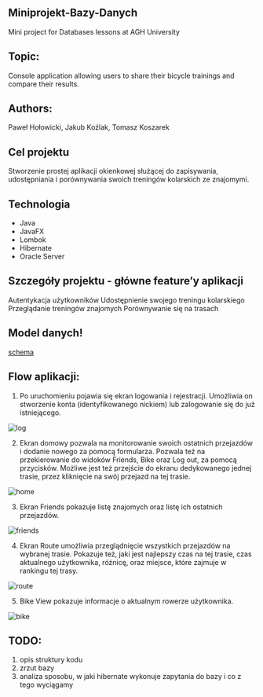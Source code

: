 ## Miniprojekt-Bazy-Danych
Mini project for Databases lessons at AGH University

## Topic:
Console application allowing users to share their bicycle trainings and compare their results.

## Authors:
Paweł Hołowicki, Jakub Koźlak, Tomasz Koszarek



## Cel projektu
Stworzenie prostej aplikacji okienkowej służącej do zapisywania, udostępniania i porównywania swoich treningów kolarskich ze znajomymi.

## Technologia
* Java
* JavaFX
* Lombok
* Hibernate
* Oracle Server

## Szczegóły projektu - główne feature’y aplikacji
Autentykacja użytkowników
Udostępnienie swojego treningu kolarskiego
Przeglądanie treningów znajomych
Porównywanie się na trasach

## Model danych!

[schema](https://user-images.githubusercontent.com/72392522/119807540-83061680-bee3-11eb-9709-ad7029ef2bdd.jpg)

## Flow aplikacji:

1. Po uruchomieniu pojawia się ekran logowania i rejestracji.
Umożliwia on stworzenie konta (identyfikowanego nickiem) lub
zalogowanie się do już istniejącego.

![log](https://user-images.githubusercontent.com/72392522/119807065-10953680-bee3-11eb-9bda-69175f8a798b.jpg)

2. Ekran domowy pozwala na monitorowanie swoich ostatnich przejazdów
i dodanie nowego za pomocą formularza. Pozwala też na przekierowanie do
widoków Friends, Bike oraz Log out, za pomocą przycisków.
Możliwe jest też przejście do ekranu dedykowanego jednej trasie, przez kliknięcie na swój przejazd na tej trasie.

![home](https://user-images.githubusercontent.com/72392522/119807074-13902700-bee3-11eb-90aa-a741395e8934.jpg)

3. Ekran Friends pokazuje listę znajomych oraz listę ich ostatnich przejazdów.

![friends](https://user-images.githubusercontent.com/72392522/119807096-1ab73500-bee3-11eb-951b-9fe561d7c9d8.jpg)

4. Ekran Route umożliwia przeglądnięcie wszystkich przejazdów na wybranej trasie.
Pokazuje też, jaki jest najlepszy czas na tej trasie, czas aktualnego użytkownika,
różnicę, oraz miejsce, które zajmuje w rankingu tej trasy.

![route](https://user-images.githubusercontent.com/72392522/119807123-20ad1600-bee3-11eb-8994-6da13172be0f.jpg)

5. Bike View pokazuje informacje o aktualnym rowerze użytkownika.

![bike](https://user-images.githubusercontent.com/72392522/119807146-27d42400-bee3-11eb-8a8e-2cfea941ee75.jpg)


## TODO:
1. opis struktury kodu
2. zrzut bazy
3. analiza sposobu, w jaki hibernate wykonuje zapytania do bazy i co z tego wyciągamy
